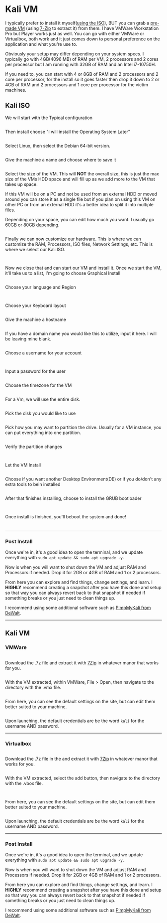 # Kali VM

I typically prefer to install it myself([using the ISO](https://www.kali.org/get-kali/#kali-installer-images)), BUT you can grab a [pre-made VM](https://www.kali.org/get-kali/#kali-virtual-machines) (using [7-Zip](https://www.7-zip.org/download.html) to extract it) from them. I have VMWare Workstation Pro but Player works just as well. You can go with either VMWare or Virtualbox, both work and it just comes down to personal preference on the application and what you're use to.

Obviously your setup may differ depending on your system specs. I typically go with 4GB(4096 MB) of RAM per VM, 2 processors and 2 cores per processor but I am running with 32GB of RAM and an Intel i7-10750H.

If you need to, you can start with 4 or 8GB of RAM and 2 processors and 2 core per processor, for the install so it goes faster then drop it down to 2 or 4GB of RAM and 2 processors and 1 core per processor for the victim machines.

## Kali ISO

We will start with the Typical configuration

<figure><img src="../../.gitbook/assets/image (300).png" alt=""><figcaption></figcaption></figure>

Then install choose "I will install the Operating System Later"

<figure><img src="../../.gitbook/assets/image (11) (1) (1) (1) (1) (1).png" alt=""><figcaption></figcaption></figure>

Select Linux, then select the Debian 64-bit version.

<figure><img src="../../.gitbook/assets/image (440).png" alt=""><figcaption></figcaption></figure>

Give the machine a name and choose where to save it

<figure><img src="../../.gitbook/assets/image (7) (5).png" alt=""><figcaption></figcaption></figure>

Select the size of the VM. This will **NOT** the overall size, this is just the max size of the VMs HDD space and will fill up as we add more to the VM that takes up space.

If this VM will be on a PC and not be used from an external HDD or moved around you can store it as a single file but if you plan on using this VM on other PC or from an external HDD it's a better idea to split it into multiple files.

Depending on your space, you can edit how much you want. I usually go 60GB or 80GB depending.

<figure><img src="../../.gitbook/assets/image (438).png" alt=""><figcaption></figcaption></figure>

Finally we can now customize our hardware. This is where we can customize the RAM, Processors, ISO files, Network Settings, etc. This is where we select our Kali ISO.

<figure><img src="../../.gitbook/assets/image (437).png" alt=""><figcaption></figcaption></figure>

<figure><img src="../../.gitbook/assets/image (441).png" alt=""><figcaption></figcaption></figure>

Now we close that and can start our VM and install it. Once we start the VM, it'll take us to a list, I'm going to choose Graphical Install

<figure><img src="../../.gitbook/assets/image (13) (1) (2).png" alt=""><figcaption></figcaption></figure>

Choose your language and Region

<figure><img src="../../.gitbook/assets/image (103) (2).png" alt=""><figcaption></figcaption></figure>

<figure><img src="../../.gitbook/assets/image (429).png" alt=""><figcaption></figcaption></figure>

Choose your Keyboard layout

<figure><img src="../../.gitbook/assets/image (110) (1).png" alt=""><figcaption></figcaption></figure>

Give the machine a hostname

<figure><img src="../../.gitbook/assets/image (439).png" alt=""><figcaption></figcaption></figure>

If you have a domain name you would like this to utilize, input it here. I will be leaving mine blank.

<figure><img src="../../.gitbook/assets/image (436).png" alt=""><figcaption></figcaption></figure>

Choose a username for your account

<figure><img src="../../.gitbook/assets/image (433) (1).png" alt=""><figcaption></figcaption></figure>

<figure><img src="../../.gitbook/assets/image (321).png" alt=""><figcaption></figcaption></figure>

Input a password for the user

<figure><img src="../../.gitbook/assets/image (432).png" alt=""><figcaption></figcaption></figure>

Choose the timezone for the VM

<figure><img src="../../.gitbook/assets/image (431) (1).png" alt=""><figcaption></figcaption></figure>

For a Vm, we will use the entire disk.

<figure><img src="../../.gitbook/assets/image (434).png" alt=""><figcaption></figcaption></figure>

Pick the disk you would like to use

<figure><img src="../../.gitbook/assets/image (442).png" alt=""><figcaption></figcaption></figure>

Pick how you may want to partition the drive. Usually for a VM instance, you can put everything into one partition.

<figure><img src="../../.gitbook/assets/image (430) (1).png" alt=""><figcaption></figcaption></figure>

Verify the partition changes

<figure><img src="../../.gitbook/assets/image (312).png" alt=""><figcaption></figcaption></figure>

<figure><img src="../../.gitbook/assets/image (296).png" alt=""><figcaption></figcaption></figure>

Let the VM Install

<figure><img src="../../.gitbook/assets/image (435).png" alt=""><figcaption></figcaption></figure>

Choose if you want another Desktop Environment(DE) or if you do/don't any extra tools to bein installed

<figure><img src="../../.gitbook/assets/image (443).png" alt=""><figcaption></figcaption></figure>

After that finishes installing, choose to install the GRUB bootloader

<figure><img src="../../.gitbook/assets/image (308).png" alt=""><figcaption></figcaption></figure>

<figure><img src="../../.gitbook/assets/image (319).png" alt=""><figcaption></figcaption></figure>

Once install is finished, you'll beboot the system and done!

<figure><img src="../../.gitbook/assets/image (316).png" alt=""><figcaption></figcaption></figure>

###

***

### Post Install

Once we're in, it's a good idea to open the terminal, and we update everything with `sudo apt update && sudo apt upgrade -y`.

Now is when you will want to shut down the VM and adjust RAM and Processors if needed. Drop it for 2GB or 4GB of RAM and 1 or 2 processors.

From here you can explore and find things, change settings, and learn. I **HIGHLY** recommend creating a snapshot after you have this done and setup so that way you can always revert back to that snapshot if needed if something breaks or you just need to clean things up.

I recommend using some additional software such as [PimpMyKali from DeWalt](https://github.com/Dewalt-arch/pimpmykali/blob/master/README.md).



***

## Kali VM

### VMWare

<figure><img src="../../.gitbook/assets/image (5) (2) (2).png" alt=""><figcaption></figcaption></figure>

Download the .7z file and extract it with [7Zip](https://www.7-zip.org/) in whatever manor that works for you.

<figure><img src="../../.gitbook/assets/image (2) (6).png" alt=""><figcaption></figcaption></figure>

With the VM extracted, within VMWare, File > Open, then navigate to the directory with the .vmx file.

<figure><img src="../../.gitbook/assets/image (5) (2).png" alt=""><figcaption></figcaption></figure>

From here, you can see the default settings on the site, but can edit them better suited to your machine.

<figure><img src="../../.gitbook/assets/image (444).png" alt=""><figcaption></figcaption></figure>

Upon launching, the default credentials are be the word `kali` for the username AND password.



***

### Virtualbox

<figure><img src="../../.gitbook/assets/image (431).png" alt=""><figcaption></figcaption></figure>

Download the .7z file in the and extract it with [7Zip](https://www.7-zip.org/) in whatever manor that works for you.

<figure><img src="../../.gitbook/assets/image (5) (3).png" alt=""><figcaption></figcaption></figure>

With the VM extracted, select the add button, then navigate to the directory with the .vbox file.

<figure><img src="../../.gitbook/assets/image (430).png" alt=""><figcaption></figcaption></figure>

<figure><img src="../../.gitbook/assets/image (8) (1) (2) (2).png" alt=""><figcaption></figcaption></figure>

From here, you can see the default settings on the site, but can edit them better suited to your machine.

<figure><img src="../../.gitbook/assets/image (433).png" alt=""><figcaption></figcaption></figure>

Upon launching, the default credentials are be the word `kali` for the username AND password.



***

### Post Install

Once we're in, it's a good idea to open the terminal, and we update everything with `sudo apt update && sudo apt upgrade -y`.

Now is when you will want to shut down the VM and adjust RAM and Processors if needed. Drop it for 2GB or 4GB of RAM and 1 or 2 processors.

From here you can explore and find things, change settings, and learn. I **HIGHLY** recommend creating a snapshot after you have this done and setup so that way you can always revert back to that snapshot if needed if something breaks or you just need to clean things up.

I recommend using some additional software such as [PimpMyKali from DeWalt](https://github.com/Dewalt-arch/pimpmykali/blob/master/README.md).
